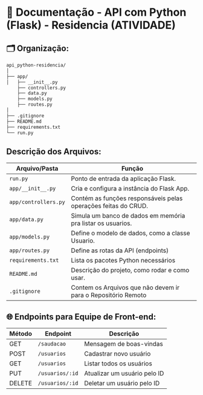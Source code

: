 # 📄 Documentação - API com Python (Flask) - Residencia (ATIVIDADE)

## 🗂️ Organização:
```bash
api_python-residencia/
│
├── app/
│   ├── __init__.py
    ├── controllers.py
    ├── data.py
    ├── models.py
    ├── routes.py
│
├── .gitignore
├── README.md
├── requirements.txt
└── run.py
```

## Descrição dos Arquivos:
| Arquivo/Pasta        | Função                                                                            |
| -------------------- | --------------------------------------------------------------------------------- |
| `run.py`             | Ponto de entrada da aplicação Flask.                                              |
| `app/__init__.py`    | Cria e configura a instância do Flask App.                                        |
| `app/controllers.py` | Contém as funções responsáveis pelas operações feitas do CRUD.                    |
| `app/data.py`        | Simula um banco de dados em memória pra listar os usuarios.                       |
| `app/models.py`	   | Define o modelo de dados, como a classe Usuario.                                  |
| `app/routes.py` 	   | Define as rotas da API (endpoints)                                                |
| `requirements.txt`   | Lista os pacotes Python necessários                                               |
| `README.md`          | Descrição do projeto, como rodar e como usar.                                     |
| `.gitignore`         | Contem os Arquivos que não devem ir para o Repositório Remoto                     |

## 🌐 Endpoints para Equipe de Front-end: 
| Método | Endpoint        | Descrição                    |
| ------ | --------------- | ---------------------------- |
| GET    | `/saudacao`     | Mensagem de boas-vindas      |
| POST   | `/usuarios`     | Cadastrar novo usuário       |
| GET    | `/usuarios`     | Listar todos os usuários     |
| PUT    | `/usuarios/:id` | Atualizar um usuário pelo ID |
| DELETE | `/usuarios/:id` | Deletar um usuário pelo ID   |
